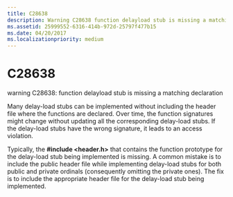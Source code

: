 ```yaml
---
title: C28638
description: Warning C28638 function delayload stub is missing a matching declaration.
ms.assetid: 25999552-6316-414b-972d-25797f477b15
ms.date: 04/20/2017
ms.localizationpriority: medium
---
```


# C28638


warning C28638: function delayload stub is missing a matching declaration

Many delay-load stubs can be implemented without including the header file where the functions are declared. Over time, the function signatures might change without updating all the corresponding delay-load stubs. If the delay-load stubs have the wrong signature, it leads to an access violation.

Typically, the **\#include &lt;header.h&gt;** that contains the function prototype for the delay-load stub being implemented is missing. A common mistake is to include the public header file while implementing delay-load stubs for both public and private ordinals (consequently omitting the private ones). The fix is to include the appropriate header file for the delay-load stub being implemented.

 

 





